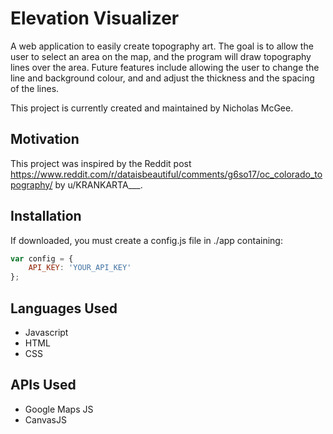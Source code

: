 # Elevation Visualizer
A web application to easily create topography art. The goal is to allow the user to select an area on the map, and the program will draw topography lines over the area. Future features include allowing the user to change the line and background colour, and and adjust the thickness and the spacing of the lines.

This project is currently created and maintained by Nicholas McGee.
## Motivation
This project was inspired by the Reddit post https://www.reddit.com/r/dataisbeautiful/comments/g6so17/oc_colorado_topography/ by u/KRANKARTA___. 
## Installation
If downloaded, you must create a config.js file in ./app containing:
```javascript
var config = {
    API_KEY: 'YOUR_API_KEY'
};
```
## Languages Used
* Javascript
* HTML
* CSS
## APIs Used
* Google Maps JS
* CanvasJS
